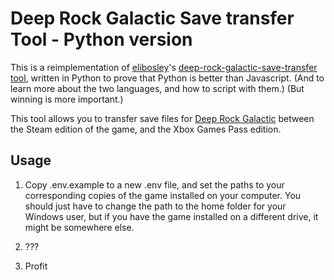 # Deep Rock Galactic Save transfer Tool - Python version
This is a reimplementation of [elibosley](https://github.com/elibosley)'s 
[deep-rock-galactic-save-transfer tool](https://github.com/elibosley/deep-rock-galactic-save-transfer), 
written in Python to prove that Python is better than Javascript. 
(And to learn more about the two languages, and how to script with them.) (But winning is more important.)

This tool allows you to transfer save files for [Deep Rock Galactic](https://store.steampowered.com/app/548430/Deep_Rock_Galactic/)
between the Steam edition of the game, and the Xbox Games Pass edition.

## Usage
1. Copy .env.example to a new .env file, and set the paths to your corresponding copies of the game installed on your
computer. You should just have to change the path to the home folder for your Windows user,
but if you have the game installed on a different drive, it might be somewhere else.

2. ???

3. Profit
